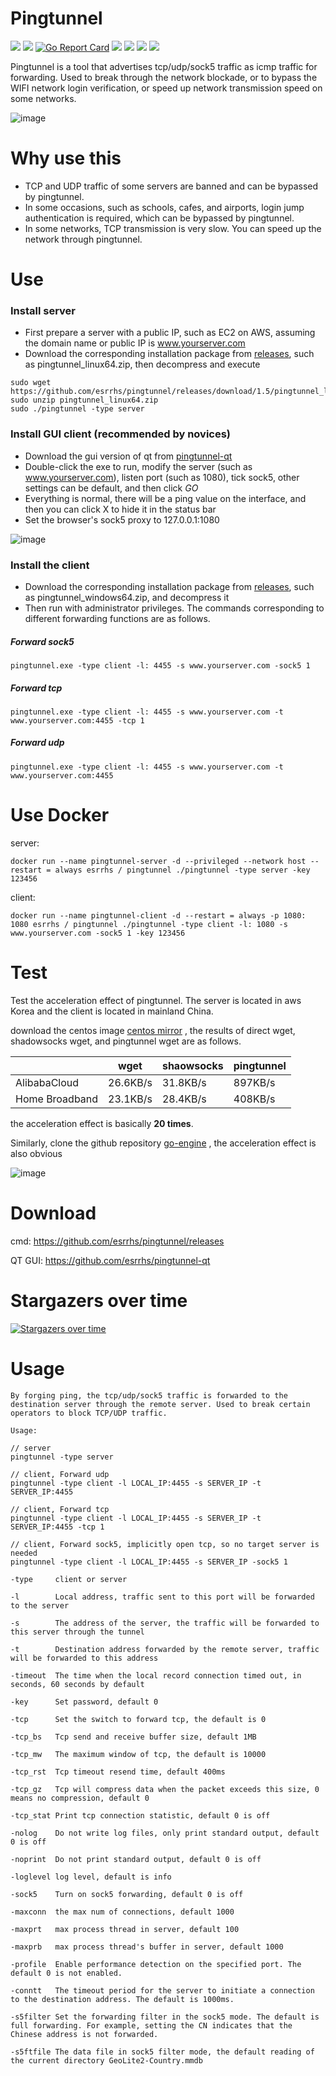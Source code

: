 # Pingtunnel

[<img src="https://img.shields.io/github/license/esrrhs/pingtunnel">](https://github.com/esrrhs/pingtunnel)
[<img src="https://img.shields.io/github/languages/top/esrrhs/pingtunnel">](https://github.com/esrrhs/pingtunnel)
[![Go Report Card](https://goreportcard.com/badge/github.com/esrrhs/pingtunnel)](https://goreportcard.com/report/github.com/esrrhs/pingtunnel)
[<img src="https://img.shields.io/github/v/release/esrrhs/pingtunnel">](https://github.com/esrrhs/pingtunnel/releases)
[<img src="https://img.shields.io/github/downloads/esrrhs/pingtunnel/total">](https://github.com/esrrhs/pingtunnel/releases)
[<img src="https://img.shields.io/docker/pulls/esrrhs/pingtunnel">](https://hub.docker.com/repository/docker/esrrhs/pingtunnel)
[<img src="https://img.shields.io/github/workflow/status/esrrhs/pingtunnel/Go">](https://github.com/esrrhs/pingtunnel/actions)

Pingtunnel is a tool that advertises tcp/udp/sock5 traffic as icmp traffic for forwarding. Used to break through the network blockade, or to bypass the WIFI network login verification, or speed up network transmission speed on some networks. 

![image](network.jpg)

# Why use this
* TCP and UDP traffic of some servers are banned and can be bypassed by pingtunnel.
* In some occasions, such as schools, cafes, and airports, login jump authentication is required, which can be bypassed by pingtunnel.
* In some networks, TCP transmission is very slow. You can speed up the network through pingtunnel.
# Use
### Install server
* First prepare a server with a public IP, such as EC2 on AWS, assuming the domain name or public IP is www.yourserver.com
* Download the corresponding installation package from [releases](https://github.com/esrrhs/pingtunnel/releases), such as pingtunnel_linux64.zip, then decompress and execute
```
sudo wget https://github.com/esrrhs/pingtunnel/releases/download/1.5/pingtunnel_linux64.zip
sudo unzip pingtunnel_linux64.zip
sudo ./pingtunnel -type server
```
### Install GUI client (recommended by novices)
* Download the gui version of qt from [pingtunnel-qt](https://github.com/esrrhs/pingtunnel-qt)
* Double-click the exe to run, modify the server (such as www.yourserver.com), listen port (such as 1080), tick sock5, other settings can be default, and then click *GO*
* Everything is normal, there will be a ping value on the interface, and then you can click X to hide it in the status bar
* Set the browser's sock5 proxy to 127.0.0.1:1080

![image](qtrun.jpg)

### Install the client
* Download the corresponding installation package from [releases](https://github.com/esrrhs/pingtunnel/releases), such as pingtunnel_windows64.zip, and decompress it
* Then run with administrator privileges. The commands corresponding to different forwarding functions are as follows.
##### Forward sock5
```
pingtunnel.exe -type client -l: 4455 -s www.yourserver.com -sock5 1
```
##### Forward tcp
```
pingtunnel.exe -type client -l: 4455 -s www.yourserver.com -t www.yourserver.com:4455 -tcp 1
```
##### Forward udp
```
pingtunnel.exe -type client -l: 4455 -s www.yourserver.com -t www.yourserver.com:4455
```

# Use Docker
server:
```
docker run --name pingtunnel-server -d --privileged --network host --restart = always esrrhs / pingtunnel ./pingtunnel -type server -key 123456
```
client:
```
docker run --name pingtunnel-client -d --restart = always -p 1080: 1080 esrrhs / pingtunnel ./pingtunnel -type client -l: 1080 -s www.yourserver.com -sock5 1 -key 123456
```

# Test
Test the acceleration effect of pingtunnel. The server is located in aws Korea and the client is located in mainland China.

download the centos image [centos mirror](http://mirror.calgah.com/centos/8/isos/x86_64/CentOS-8-x86_64-1905-dvd1.iso) , the results of direct wget, shadowsocks wget, and pingtunnel wget are as follows.

|              | wget     | shaowsocks | pingtunnel |
|--------------|----------|------------|------------|
| AlibabaCloud | 26.6KB/s | 31.8KB/s   | 897KB/s    |
| Home Broadband     | 23.1KB/s | 28.4KB/s   | 408KB/s    |

the acceleration effect is basically **20 times**.

Similarly, clone the github repository [go-engine](https://github.com/esrrhs/go-engine.git) , the acceleration effect is also obvious

![image](test.png)

# Download
cmd: https://github.com/esrrhs/pingtunnel/releases

QT GUI: https://github.com/esrrhs/pingtunnel-qt

# Stargazers over time

[![Stargazers over time](https://starchart.cc/esrrhs/pingtunnel.svg)](https://starchart.cc/esrrhs/pingtunnel)
      
# Usage
    By forging ping, the tcp/udp/sock5 traffic is forwarded to the destination server through the remote server. Used to break certain operators to block TCP/UDP traffic.

    Usage:

    // server
    pingtunnel -type server

    // client, Forward udp
    pingtunnel -type client -l LOCAL_IP:4455 -s SERVER_IP -t SERVER_IP:4455

    // client, Forward tcp
    pingtunnel -type client -l LOCAL_IP:4455 -s SERVER_IP -t SERVER_IP:4455 -tcp 1

    // client, Forward sock5, implicitly open tcp, so no target server is needed
    pingtunnel -type client -l LOCAL_IP:4455 -s SERVER_IP -sock5 1

    -type     client or server

    -l        Local address, traffic sent to this port will be forwarded to the server

    -s        The address of the server, the traffic will be forwarded to this server through the tunnel

    -t        Destination address forwarded by the remote server, traffic will be forwarded to this address

    -timeout  The time when the local record connection timed out, in seconds, 60 seconds by default

    -key      Set password, default 0

    -tcp      Set the switch to forward tcp, the default is 0

    -tcp_bs   Tcp send and receive buffer size, default 1MB

    -tcp_mw   The maximum window of tcp, the default is 10000

    -tcp_rst  Tcp timeout resend time, default 400ms

    -tcp_gz   Tcp will compress data when the packet exceeds this size, 0 means no compression, default 0

    -tcp_stat Print tcp connection statistic, default 0 is off

    -nolog    Do not write log files, only print standard output, default 0 is off

    -noprint  Do not print standard output, default 0 is off

    -loglevel log level, default is info

    -sock5    Turn on sock5 forwarding, default 0 is off

    -maxconn  the max num of connections, default 1000

    -maxprt   max process thread in server, default 100

    -maxprb   max process thread's buffer in server, default 1000

    -profile  Enable performance detection on the specified port. The default 0 is not enabled.

    -conntt   The timeout period for the server to initiate a connection to the destination address. The default is 1000ms.

    -s5filter Set the forwarding filter in the sock5 mode. The default is full forwarding. For example, setting the CN indicates that the Chinese address is not forwarded.

    -s5ftfile The data file in sock5 filter mode, the default reading of the current directory GeoLite2-Country.mmdb
